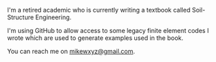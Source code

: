 I'm a retired academic who is currently writing a textbook
called Soil-Structure Engineering.

I'm using GitHub to allow access to some legacy finite element
codes I wrote which are used to generate examples used in the
book.

You can reach me on mikewxyz@gmail.com.

<!---
mikewxyz/mikewxyz is a ✨ special ✨ repository because its `README.md` (this file) appears on your GitHub profile.
You can click the Preview link to take a look at your changes.
--->
